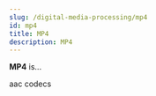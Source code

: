 ```yaml
---
slug: /digital-media-processing/mp4
id: mp4
title: MP4
description: MP4
---
```


**MP4** is...

aac codecs